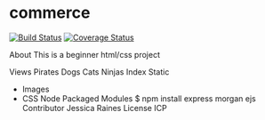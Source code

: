 commerce
========
[![Build Status](https://travis-ci.org/jessicafraines/commerce.svg)](https://travis-ci.org/jessicafraines/commerce)
[![Coverage Status](https://coveralls.io/repos/jessicafraines/commerce/badge.png)](https://coveralls.io/r/jessicafraines/commerce)

About
This is a beginner html/css project

Views
Pirates
Dogs
Cats 
Ninjas
Index
Static
- Images
- CSS
Node Packaged Modules
$ npm install express morgan ejs 
Contributor
Jessica Raines
License
ICP

